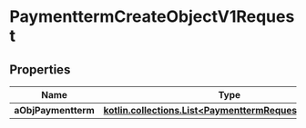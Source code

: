 
# PaymenttermCreateObjectV1Request

## Properties
Name | Type | Description | Notes
------------ | ------------- | ------------- | -------------
**aObjPaymentterm** | [**kotlin.collections.List&lt;PaymenttermRequestCompound&gt;**](PaymenttermRequestCompound.md) |  | 



